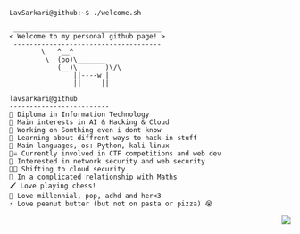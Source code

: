 ```console
LavSarkari@github:~$ ./welcome.sh
```

```
 _____________________________________
< Welcome to my personal github page! >
 ------------------------------------- 
        \   ^__^
         \  (oo)\_______
            (__)\       )\/\
                ||----w |
                ||     ||
```


```
lavsarkari@github
-------------------------
🏫 Diploma in Information Technology
🔎 Main interests in AI & Hacking & Cloud
🔭 Working on Somthing even i dont know
🌱 Learning about diffrent ways to hack-in stuff
🌟 Main languages, os: Python, kali-linux
🏴‍☠️ Currently involved in CTF competitions and web dev 
🚩 Interested in network security and web security
😶‍🌫️ Shifting to cloud security
💖 In a complicated relationship with Maths
🖌️ Love playing chess!
🎵 Love millennial, pop, adhd and her<3
⚡ Love peanut butter (but not on pasta or pizza) 😭
```



<div align="right">
<img src="https://miro.medium.com/v2/resize:fit:1358/1*aniyNTcHORbvDiLGUzJSsQ.gif"/>
</div>
 

